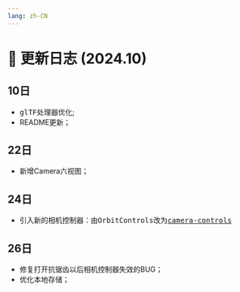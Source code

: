 ```yaml
---
lang: zh-CN
---
```


# :date: 更新日志 (2024.10)

## 10日
* <kbd>glTF处理器</kbd>优化;
* README更新；

## 22日
* 新增Camera六视图；

## 24日
* 引入新的相机控制器：由<kbd>OrbitControls</kbd>改为<kbd>[camera-controls](https://github.com/yomotsu/camera-controls)</kbd>

## 26日
* 修复打开抗锯齿以后相机控制器失效的BUG；
* 优化本地存储；